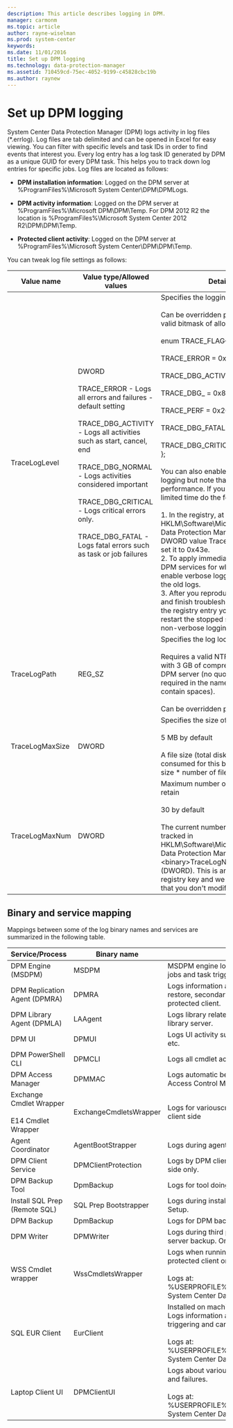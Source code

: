 ```yaml
---
description: This article describes logging in DPM.
manager: carmonm
ms.topic: article
author: rayne-wiselman
ms.prod: system-center
keywords:
ms.date: 11/01/2016
title: Set up DPM logging
ms.technology: data-protection-manager
ms.assetid: 710459cd-75ec-4052-9199-c45828cbc19b
ms.author: raynew
---
```


# Set up DPM logging

System Center Data Protection Manager (DPM) logs activity in log files (\*.errlog).  Log files are tab delimited and can be opened in Excel for easy viewing. You can filter with specific levels and task IDs in order to find events that interest you. Every log entry has a log task ID generated by DPM as a unique GUID for every DPM task. This helps you to track down log entries for specific jobs. Log files are located as follows:

-   **DPM installation information**: Logged on the DPM server at %ProgramFiles%\Microsoft System Center\DPM\DPMLogs.

-   **DPM activity information**: Logged on the DPM server at %ProgramFiles%\Microsoft DPM\DPM\Temp. For DPM 2012 R2 the location is
    %ProgramFiles%\Microsoft System Center 2012 R2\DPM\DPM\Temp.

-   **Protected client activity**: Logged on the DPM server at %ProgramFiles%\Microsoft System Center\DPM\DPM\Temp.

You can  tweak log file settings as follows:

|Value name|Value type/Allowed values|Details|
|--------------|------------------------------|-----------|
|TraceLogLevel|DWORD<br /><br />TRACE_ERROR - Logs all errors and failures - default setting<br /><br />TRACE_DBG_ACTIVITY - Logs all activities such as start, cancel, end<br /><br />TRACE_DBG_NORMAL - Logs activities considered important<br /><br />TRACE_DBG_CRITICAL - Logs critical errors only.<br /><br />TRACE_DBG_FATAL - Logs fatal errors such as task or job failures|Specifies the logging level.<br /><br />Can be overridden per binary. A valid bitmask of allowed values is:<br /><br />enum TRACE_FLAG{<br /><br />TRACE_ERROR = 0x2,<br /><br />TRACE_DBG_ACTIVITY = 0x4,<br /><br />TRACE_DBG_       = 0x8,<br /><br />TRACE_PERF = 0x20,<br /><br />TRACE_DBG_FATAL = 0x200,<br /><br />TRACE_DBG_CRITICAL = 0x400<br />};<br /><br />You can also enable full Verbose logging but note that this affects performance. If you need this for a limited time do the following:<br /><br />1.  In the registry, at HKLM\Software\Microsoft\Microsoft Data Protection Manager add a DWORD value TraceLogLevel and set it to 0x43e.<br />2.  To apply immediately stop the DPM services for which you want to enable verbose logging and delete the old logs.<br />3.  After you reproduce the issue and finish troubleshooting, delete the registry entry you created and restart the stopped services so that non-verbose logging works again.|
|TraceLogPath|REG_SZ|Specifies the log location.<br /><br />Requires a valid NTFS volume path with 3 GB of compressed space on DPM server (no quotation marks required in the name for paths that contain spaces).<br /><br />Can be overridden per binary.|
|<binary> TraceLogMaxSize|DWORD|Specifies the size of the log file<br /><br />5 MB by default<br /><br />A file size (total disk space consumed for this binary's log = size \* number of files to retain)|
|<binary>TraceLogMaxNum|DWORD|Maximum number of log files to retain<br /><br />30 by default<br /><br />The current number of log files is tracked in HKLM\Software\Microsoft\Microsoft Data Protection Manager: \<binary\>TraceLogNextNum (DWORD). This is an internal registry key and we recommend that you don't modify it.|

## <a name="BKMK_Binary"></a>Binary and service mapping
Mappings between some of the log binary names and services are summarized in the following table.


|                    Service/Process                    |      Binary name       |                                                                                                                             Details                                                                                                                              |
|-------------------------------------------------------|------------------------|------------------------------------------------------------------------------------------------------------------------------------------------------------------------------------------------------------------------------------------------------------------|
|                  DPM Engine (MSDPM)                   |         MSDPM          |                                                                               MSDPM engine logs contain info about engine API calls, jobs and task triggers, housekeeping jobs etc                                                                               |
|             DPM Replication Agent (DPMRA)             |         DPMRA          |                                                                 Logs information about tape backups, disk replication, restore, secondary DPM replications. On DPM server and protected client.                                                                  |
|               DPM Library Agent (DPMLA)               |        LAAgent         |                                                                                            Logs library related activities. On DPM server and shared library server.                                                                                             |
|                        DPM UI                         |         DPMUI          |                                                                                                 Logs UI activity such as monitoring, protection, recovery, etc.                                                                                                  |
|                  DPM PowerShell CLI                   |         DPMCLI         |                                                                                                                     Logs all cmdlet actions                                                                                                                      |
|                  DPM Access Manager                   |         DPMMAC         |                                                                                    Logs automatic behavior such as grow, rerun jobs, and Access Control Manager information.                                                                                     |
| Exchange Cmdlet Wrapper<br /><br />E14 Cmdlet Wrapper | ExchangeCmdletsWrapper |                                                                                                   Logs for variouscmdlets run by DPMRA on Exchange client side                                                                                                   |
|                   Agent Coordinator                   |   AgentBootStrapper    |                                                                                                            Logs during agent installation and upgrade                                                                                                            |
|                  DPM Client Service                   |  DPMClientProtection   |                                                                                                Logs by DPM client installed on laptops. Used on laptop-side only.                                                                                                |
|                    DPM Backup Tool                    |       DpmBackup        |                                                                                                                  Logs for tool doing DPM backup                                                                                                                  |
|             Install SQL Prep (Remote SQL)             | SQL Prep Bootstrapper  |                                                                                                   Logs during installation of remote SQL Server before Setup.                                                                                                    |
|                      DPM Backup                       |       DpmBackup        |                                                                                                                     Logs for DPM backup tool                                                                                                                     |
|                      DPM Writer                       |       DPMWriter        |                                                                                      Logs during third party tape backups and secondary server backup. On DPM server only.                                                                                       |
|                  WSS Cmdlet wrapper                   |   WssCmdletsWrapper    |                                   Logs when running WSS cmdlets on SharePoint WFE. On protected client only.<br /><br />Logs at: %USERPROFILE%\AppData\Roaming\Microsoft\Microsoft System Center Data ProtectionManager 2012\                                    |
|                    SQL EUR Client                     |       EurClient        | Installed on machines where SQL EUR client is installed. Logs information about connecting to DPMserver, triggering and canceling recovery etc.<br /><br />Logs at: %USERPROFILE%\AppData\Roaming\Microsoft\Microsoft System Center Data ProtectionManager 2012\ |
|                   Laptop Client UI                    |      DPMClientUI       |                                      Logs about various actions triggered from DPM client UI and failures.<br /><br />Logs at: %USERPROFILE%\AppData\Roaming\Microsoft\Microsoft System Center Data ProtectionManager 2012\                                      |
